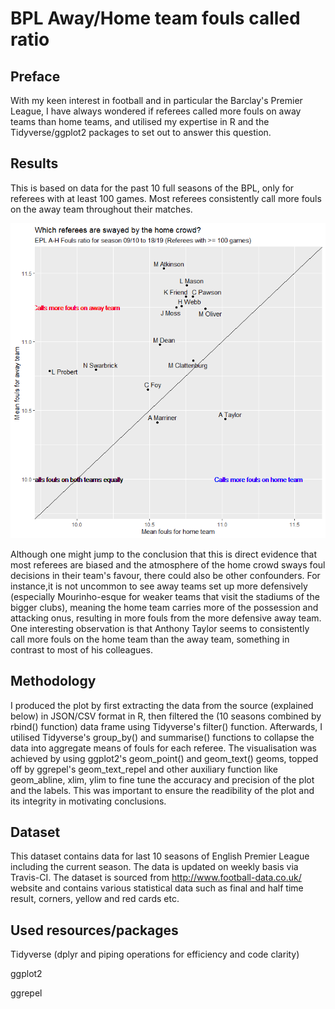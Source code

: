 # BPL Away/Home team fouls called ratio

## Preface
With my keen interest in football and in particular the Barclay's Premier League, I have always wondered if referees called more fouls on away teams than home teams, and utilised my expertise in R and the Tidyverse/ggplot2 packages to set out to answer this question.

## Results
This is based on data for the past 10 full seasons of the BPL, only for referees with at least 100 games. Most referees consistently call more fouls on the away team throughout their matches.

![](https://github.com/junwenleong/ggplot2/blob/master/EPL%20A-H%20fouls%20ratio/Rfoulsratio.png)

Although one might jump to the conclusion that this is direct evidence that most referees are biased and the atmosphere of the home crowd sways foul decisions in their team's favour, there could also be other confounders. For instance,it is not uncommon to see away teams set up more defensively (especially Mourinho-esque for weaker teams that visit the stadiums of the bigger clubs), meaning the home team carries more of the possession and attacking onus, resulting in more fouls from the more defensive away team.
One interesting observation is that Anthony Taylor seems to consistently call more fouls on the home team than the away team, something in contrast to most of his colleagues.

## Methodology
I produced the plot by first extracting the data from the source (explained below) in JSON/CSV format in R, then filtered the (10 seasons combined by rbind() function) data frame using Tidyverse's filter() function. Afterwards, I utilised Tidyverse's group_by() and summarise() functions to collapse the data into aggregate means of fouls for each referee. The visualisation was achieved by using  ggplot2's geom_point() and geom_text() geoms, topped off by ggrepel's geom_text_repel and other auxiliary function like geom_abline, xlim, ylim to fine tune the accuracy and precision of the plot and the labels. This was important to ensure the readibility of the plot and its integrity in motivating conclusions.

## Dataset
This dataset contains data for last 10 seasons of English Premier League including the current season. The data is updated on weekly basis via Travis-CI. The dataset is sourced from http://www.football-data.co.uk/ website and contains various statistical data such as final and half time result, corners, yellow and red cards etc.

## Used resources/packages
Tidyverse (dplyr and piping operations for efficiency and code clarity)

ggplot2

ggrepel
